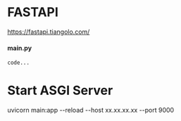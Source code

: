 # FASTAPI

https://fastapi.tiangolo.com/

#### main.py
```
code...
```

# Start ASGI Server
uvicorn main:app --reload --host xx.xx.xx.xx --port 9000
